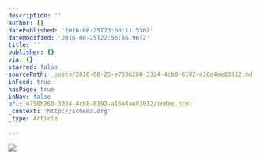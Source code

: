 ```yaml
---
description: ''
author: []
datePublished: '2016-08-25T23:08:11.530Z'
dateModified: '2016-08-25T22:56:56.967Z'
title: ''
publisher: {}
via: {}
starred: false
sourcePath: _posts/2016-08-25-e750b260-3324-4cb8-8192-a16e4ae83012.md
inFeed: true
hasPage: true
inNav: false
url: e750b260-3324-4cb8-8192-a16e4ae83012/index.html
_context: 'http://schema.org'
_type: Article

---
```

![](https://the-grid-user-content.s3-us-west-2.amazonaws.com/f49e9f2c-e42d-4b09-8eae-66ff05b9e4f0.jpg)